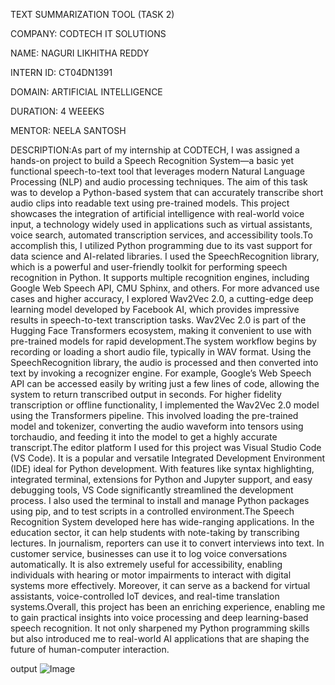 TEXT SUMMARIZATION TOOL (TASK 2)

COMPANY: CODTECH IT SOLUTIONS

NAME: NAGURI LIKHITHA REDDY

INTERN ID: CT04DN1391

DOMAIN: ARTIFICIAL INTELLIGENCE

DURATION: 4 WEEEKS

MENTOR: NEELA SANTOSH

DESCRIPTION:As part of my internship at CODTECH, I was assigned a hands-on project to build a Speech Recognition System—a basic yet functional speech-to-text tool that leverages modern Natural Language Processing (NLP) and audio processing techniques. The aim of this task was to develop a Python-based system that can accurately transcribe short audio clips into readable text using pre-trained models. This project showcases the integration of artificial intelligence with real-world voice input, a technology widely used in applications such as virtual assistants, voice search, automated transcription services, and accessibility tools.To accomplish this, I utilized Python programming due to its vast support for data science and AI-related libraries. I used the SpeechRecognition library, which is a powerful and user-friendly toolkit for performing speech recognition in Python. It supports multiple recognition engines, including Google Web Speech API, CMU Sphinx, and others. For more advanced use cases and higher accuracy, I explored Wav2Vec 2.0, a cutting-edge deep learning model developed by Facebook AI, which provides impressive results in speech-to-text transcription tasks. Wav2Vec 2.0 is part of the Hugging Face Transformers ecosystem, making it convenient to use with pre-trained models for rapid development.The system workflow begins by recording or loading a short audio file, typically in WAV format. Using the SpeechRecognition library, the audio is processed and then converted into text by invoking a recognizer engine. For example, Google’s Web Speech API can be accessed easily by writing just a few lines of code, allowing the system to return transcribed output in seconds. For higher fidelity transcription or offline functionality, I implemented the Wav2Vec 2.0 model using the Transformers pipeline. This involved loading the pre-trained model and tokenizer, converting the audio waveform into tensors using torchaudio, and feeding it into the model to get a highly accurate transcript.The editor platform I used for this project was Visual Studio Code (VS Code). It is a popular and versatile Integrated Development Environment (IDE) ideal for Python development. With features like syntax highlighting, integrated terminal, extensions for Python and Jupyter support, and easy debugging tools, VS Code significantly streamlined the development process. I also used the terminal to install and manage Python packages using pip, and to test scripts in a controlled environment.The Speech Recognition System developed here has wide-ranging applications. In the education sector, it can help students with note-taking by transcribing lectures. In journalism, reporters can use it to convert interviews into text. In customer service, businesses can use it to log voice conversations automatically. It is also extremely useful for accessibility, enabling individuals with hearing or motor impairments to interact with digital systems more effectively. Moreover, it can serve as a backend for virtual assistants, voice-controlled IoT devices, and real-time translation systems.Overall, this project has been an enriching experience, enabling me to gain practical insights into voice processing and deep learning-based speech recognition. It not only sharpened my Python programming skills but also introduced me to real-world AI applications that are shaping the future of human-computer interaction.

output
![Image](https://github.com/user-attachments/assets/5a9ccf38-2ce5-488f-a475-1e829338c2bf)
